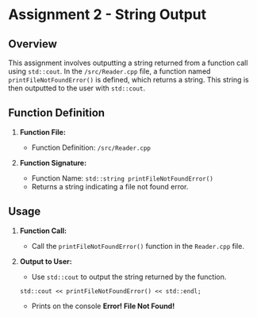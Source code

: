 # Assignment 2 - String Output

## Overview

This assignment involves outputting a string returned from a function call using `std::cout`. In the `/src/Reader.cpp` file, a function named `printFileNotFoundError()` is defined, which returns a string. This string is then outputted to the user with `std::cout`.

## Function Definition

1. **Function File:**
   - Function Definition: `/src/Reader.cpp`

2. **Function Signature:**
   - Function Name: `std::string printFileNotFoundError()`
   - Returns a string indicating a file not found error.

## Usage

1. **Function Call:**
   - Call the `printFileNotFoundError()` function in the `Reader.cpp` file.

2. **Output to User:**
   - Use `std::cout` to output the string returned by the function.

   `std::cout << printFileNotFoundError() << std::endl;`
   - Prints on the console **Error! File Not Found!**

